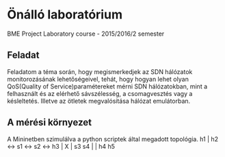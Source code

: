 # Önálló laboratórium
BME Project Laboratory course - 2015/2016/2 semester

## Feladat
Feladatom  a  téma  során,  hogy  megismerkedjek  az  SDN  hálózatok  monitorozásának lehetőségeivel, tehát, hogy hogyan lehet olyan QoS(Quality  of  Service)paramétereket mérni SDN hálózatokban, mint a felhasznált és az elérhető sávszélesség, a csomagvesztés vagy  a késleltetés. Illetve az ötletek megvalósítása hálózat emulátorban.

## A mérési környezet
A Mininetben szimulálva a python scriptek által megadott topológia.
       h1
       |
h2 <-> s1 <-> s2 <-> h3
       |   X   |
       s3      s4
       |       |
       h4      h5
